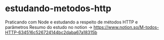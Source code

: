 # estudando-metodos-http
Praticando com Node e estudando a respeito de métodos HTTP e parâmetros 
Resumo do estudo no notion -> https://www.notion.so/M-todos-HTTP-634516c526724144bc2daba67a18315b
